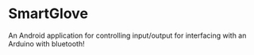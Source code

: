 SmartGlove
==========

An Android application for controlling input/output for interfacing with an Arduino with bluetooth!
